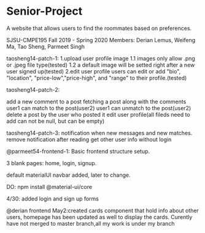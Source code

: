 # Senior-Project

A website that allows users to find the roommates based on preferences.

SJSU-CMPE195
Fall 2019 - Spring 2020
Members: Derian Lemus, Weifeng Ma, Tao Sheng, Parmeet Singh

 
taosheng14-patch-1:
1.upload user profile image
    1.1 images only allow .png or .jpeg file type(tested)
    1.2 a default image will be setted right after a new user signed up(tested)
2.edit user profile
  users can edit or add "bio", "location", "price-low","price-high", and "range" to their profile.(tested)


taosheng14-patch-2:

add a new comment to a post
fetching a post along with the comments
user1 can match to the post(user2)
user1 can unmatch to the post(user2)
delete a post by the user who posted it
edit user profile(all fileds need to add can not be null, but can be empty)

taosheng14-patch-3:
notification when new messages and new matches.
remove notification after reading
get other user info without login


@parmeet54-frontend-1:
Basic frontend structure setup.

3 blank pages: home, login, signup.

default materialUI navbar added, later to change.

DO: npm install @material-ui/core

4/30: added login and sign up forms

@derian frontend
May2:created cards component that hold info about other users,
homepage has been updated as well to display the cards.
Curently have not merged to master branch,all my work is under my branch
